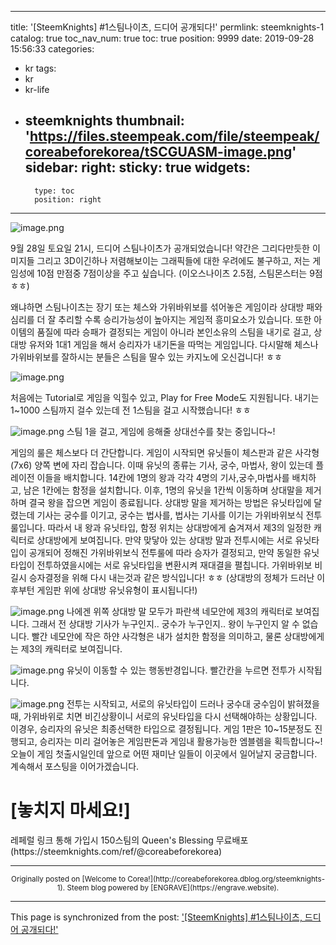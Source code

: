 
---
title: '[SteemKnights] #1스팀나이츠, 드디어 공개되다!'
permlink: steemknights-1
catalog: true
toc_nav_num: true
toc: true
position: 9999
date: 2019-09-28 15:56:33
categories:
- kr
tags:
- kr
- kr-life
- steemknights
thumbnail: 'https://files.steempeak.com/file/steempeak/coreabeforekorea/tSCGUASM-image.png'
sidebar:
    right:
        sticky: true
widgets:
    -
        type: toc
        position: right
---


![image.png](https://files.steempeak.com/file/steempeak/coreabeforekorea/tSCGUASM-image.png)

9월 28일 토요일 21시, 드디어 스팀나이츠가 공개되었습니다! 약간은 그리다만듯한 이미지들 그리고 3D이긴하나 저렴해보이는 그래픽들에 대한 우려에도 불구하고, 저는 게임성에 10점 만점중 7점이상을 주고 싶습니다. (이오스나이츠 2.5점, 스팀몬스터는 9점 ㅎㅎ) 

왜냐하면 스팀나이츠는 장기 또는 체스와 가위바위보를 섞어놓은 게임이라 상대방 패와 심리를 더 잘 추리할 수록 승리가능성이 높아지는 게임적 흥미요소가 있습니다. 또한 아이템의 품질에 따라 승패가 결정되는 게임이 아니라 본인소유의 스팀을 내기로 걸고, 상대방 유저와 1대1 게임을 해서 승리자가 내기돈을 따먹는 게임입니다. 다시말해 체스나 가위바위보를 잘하시는 분들은 스팀을 딸수 있는 카지노에 오신겁니다! ㅎㅎ

![image.png](https://files.steempeak.com/file/steempeak/coreabeforekorea/5upidRQc-image.png)

처음에는 Tutorial로 게임을 익힐수 있고, Play for Free Mode도 지원됩니다. 내기는 1~1000 스팀까지 걸수 있는데 전 1스팀을 걸고 시작했습니다! ㅎㅎ

![image.png](https://files.steempeak.com/file/steempeak/coreabeforekorea/LNng2ECK-image.png)
스팀 1을 걸고, 게임에 응해줄 상대선수를 찾는 중입니다~!

게임의 룰은 체스보다 더 간단합니다. 
게임이 시작되면 유닛들이 체스판과 같은 사각형(7x6) 양쪽 변에 자리 잡습니다. 
이때 유닛의 종류는 기사, 궁수, 마법사, 왕이 있는데 플레이전 이들을 배치합니다. 14칸에 1명의 왕과 각각 4명의 기사,궁수,마법사를 배치하고, 남은 1칸에는 함정을 설치합니다. 이후, 1명의 유닛을 1칸씩 이동하며 상대말을 제거하며 결국 왕을 잡으면 게임이 종료됩니다. 상대방 말을 제거하는 방법은 유닛타입에 달렸는데 기사는 궁수를 이기고, 궁수는 법사를, 법사는 기사를 이기는 가위바위보식 전투룰입니다. 따라서 내 왕과 유닛타입, 함정 위치는 상대방에게 숨겨져서 제3의 일정한 캐릭터로 상대방에게 보여집니다. 만약 맞닿아 있는 상대방 말과 전투시에는 서로 유닛타입이 공개되어 정해진 가위바위보식 전투룰에 따라 승자가 결정되고, 만약 동일한 유닛타입이 전투하였을시에는 서로 유닛타입을 변환시켜 재대결을 펼칩니다. 가위바위보 비길시 승자결정을 위해 다시 내는것과 같은 방식입니다! ㅎㅎ (상대방의 정체가 드러난 이후부턴 게임판 위에 상대방 유닛유형이 표시됩니다!)

![image.png](https://files.steempeak.com/file/steempeak/coreabeforekorea/p6llyqh5-image.png)
나에겐 위쪽 상대방 말 모두가 파란색 네모안에 제3의 캐릭터로 보여집니다. 그래서 전 상대방 기사가 누구인지.. 궁수가 누구인지.. 왕이 누구인지 알 수 없습니다. 빨간 네모안에 작은 하얀 사각형은 내가 설치한 함정을 의미하고, 물론 상대방에게는 제3의 캐릭터로 보여집니다.

![image.png](https://files.steempeak.com/file/steempeak/coreabeforekorea/iRKn5nrw-image.png)
유닛이 이동할 수 있는 행동반경입니다. 빨간칸을 누르면 전투가 시작됩니다.

![image.png](https://files.steempeak.com/file/steempeak/coreabeforekorea/Rl1LzDDW-image.png)
전투는 시작되고, 서로의 유닛타입이 드러나 궁수대 궁수임이 밝혀졌을때, 가위바위로 치면 비긴상황이니 서로의 유닛타입을 다시 선택해야하는 상황입니다. 이경우, 승리자의 유닛은 최종선택한 타입으로 결정됩니다.
게임 1판은 10~15분정도 진행되고, 승리자는 미리 걸어놓은 게임판돈과  게임내 활용가능한 엠블렘을 획득합니다~!
오늘이 게임 첫출시일인데 앞으로 어떤 재미난 일들이 이곳에서 일어날지 궁금합니다. 계속해서 포스팅을 이어가겠습니다.


<H1>[놓치지 마세요!] </H1>
레페럴 링크 통해 가입시 150스팀의 Queen's Blessing 무료배포
(https://steemknights.com/ref/@coreabeforekorea)

***
<center><sup>Originally posted on [Welcome to Corea!](http://coreabeforekorea.dblog.org/steemknights-1). Steem blog powered by [ENGRAVE](https://engrave.website).</sup></center>

- - -

This page is synchronized from the post: ['[SteemKnights] #1스팀나이츠, 드디어 공개되다!'](https://steemit.com/@coreabeforekorea/steemknights-1)
